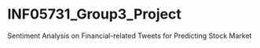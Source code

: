 # INF05731_Group3_Project
Sentiment Analysis on Financial-related Tweets for Predicting Stock Market
